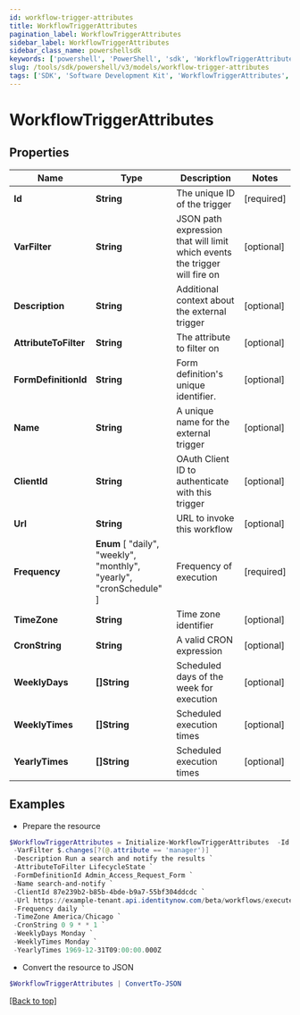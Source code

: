 ```yaml
---
id: workflow-trigger-attributes
title: WorkflowTriggerAttributes
pagination_label: WorkflowTriggerAttributes
sidebar_label: WorkflowTriggerAttributes
sidebar_class_name: powershellsdk
keywords: ['powershell', 'PowerShell', 'sdk', 'WorkflowTriggerAttributes', 'WorkflowTriggerAttributes'] 
slug: /tools/sdk/powershell/v3/models/workflow-trigger-attributes
tags: ['SDK', 'Software Development Kit', 'WorkflowTriggerAttributes', 'WorkflowTriggerAttributes']
---
```



# WorkflowTriggerAttributes

## Properties

Name | Type | Description | Notes
------------ | ------------- | ------------- | -------------
**Id** | **String** | The unique ID of the trigger | [required]
**VarFilter** | **String** | JSON path expression that will limit which events the trigger will fire on | [optional] 
**Description** | **String** | Additional context about the external trigger | [optional] 
**AttributeToFilter** | **String** | The attribute to filter on | [optional] 
**FormDefinitionId** | **String** | Form definition's unique identifier. | [optional] 
**Name** | **String** | A unique name for the external trigger | [optional] 
**ClientId** | **String** | OAuth Client ID to authenticate with this trigger | [optional] 
**Url** | **String** | URL to invoke this workflow | [optional] 
**Frequency** |  **Enum** [  "daily",    "weekly",    "monthly",    "yearly",    "cronSchedule" ] | Frequency of execution | [required]
**TimeZone** | **String** | Time zone identifier | [optional] 
**CronString** | **String** | A valid CRON expression | [optional] 
**WeeklyDays** | **[]String** | Scheduled days of the week for execution | [optional] 
**WeeklyTimes** | **[]String** | Scheduled execution times | [optional] 
**YearlyTimes** | **[]String** | Scheduled execution times | [optional] 

## Examples

- Prepare the resource
```powershell
$WorkflowTriggerAttributes = Initialize-WorkflowTriggerAttributes  -Id idn:identity-attributes-changed `
 -VarFilter $.changes[?(@.attribute == 'manager')] `
 -Description Run a search and notify the results `
 -AttributeToFilter LifecycleState `
 -FormDefinitionId Admin_Access_Request_Form `
 -Name search-and-notify `
 -ClientId 87e239b2-b85b-4bde-b9a7-55bf304ddcdc `
 -Url https://example-tenant.api.identitynow.com/beta/workflows/execute/external/c79e0079-562c-4df5-aa73-60a9e25c916d `
 -Frequency daily `
 -TimeZone America/Chicago `
 -CronString 0 9 * * 1 `
 -WeeklyDays Monday `
 -WeeklyTimes Monday `
 -YearlyTimes 1969-12-31T09:00:00.000Z
```

- Convert the resource to JSON
```powershell
$WorkflowTriggerAttributes | ConvertTo-JSON
```


[[Back to top]](#) 

